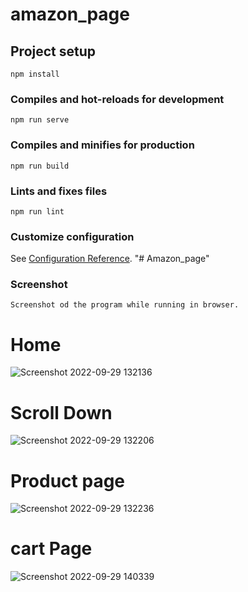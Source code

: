 # amazon_page

## Project setup
```
npm install
```

### Compiles and hot-reloads for development
```
npm run serve
```

### Compiles and minifies for production
```
npm run build
```

### Lints and fixes files
```
npm run lint
```

### Customize configuration
See [Configuration Reference](https://cli.vuejs.org/config/).
"# Amazon_page" 

### Screenshot
```
Screenshot od the program while running in browser.
```
# Home
![Screenshot 2022-09-29 132136](https://user-images.githubusercontent.com/69730742/192979506-6a50d099-1161-4efb-9749-b01f533444be.jpg)
# Scroll Down
![Screenshot 2022-09-29 132206](https://user-images.githubusercontent.com/69730742/192979607-0d0a217f-86bc-49d6-b3f5-ff5094de6737.jpg)
# Product page
![Screenshot 2022-09-29 132236](https://user-images.githubusercontent.com/69730742/192979624-a7d4a08c-f29c-476b-8cd9-786f7d741186.jpg)
# cart Page
![Screenshot 2022-09-29 140339](https://user-images.githubusercontent.com/69730742/192982303-8e19e7e1-4da0-4f44-bb81-896df5df9981.jpg)
